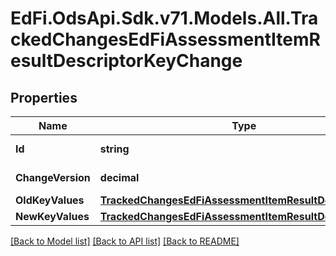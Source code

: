 # EdFi.OdsApi.Sdk.v71.Models.All.TrackedChangesEdFiAssessmentItemResultDescriptorKeyChange

## Properties

Name | Type | Description | Notes
------------ | ------------- | ------------- | -------------
**Id** | **string** | Resource identifier | [optional] 
**ChangeVersion** | **decimal** | Change version | [optional] 
**OldKeyValues** | [**TrackedChangesEdFiAssessmentItemResultDescriptorKey**](TrackedChangesEdFiAssessmentItemResultDescriptorKey.md) |  | [optional] 
**NewKeyValues** | [**TrackedChangesEdFiAssessmentItemResultDescriptorKey**](TrackedChangesEdFiAssessmentItemResultDescriptorKey.md) |  | [optional] 

[[Back to Model list]](../README.md#documentation-for-models) [[Back to API list]](../README.md#documentation-for-api-endpoints) [[Back to README]](../README.md)

